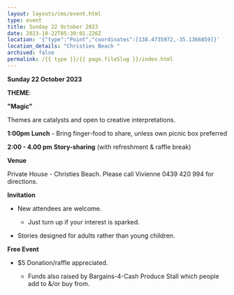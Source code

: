 ```yaml
---
layout: layouts/cms/event.html
type: event
title: Sunday 22 October 2023
date: 2023-10-22T05:39:01.226Z
location: '{"type":"Point","coordinates":[138.4735972,-35.1366859]}'
location_details: "Christies Beach "
archived: false
permalink: /{{ type }}/{{ page.fileSlug }}/index.html
---
```



**Sunday 22 October 2023**

**THEME**:

**"Magic"**

Themes are catalysts and open to creative interpretations.   

**1:00pm**  **Lunch** - Bring finger-food to share, unless own picnic box preferred

**2:00 - 4.00 pm**    **Story-sharing** (with refreshment & raffle break) 

**Venue**

Private House - Christies Beach. Please call Vivienne 0439 420 994 for directions.

**Invitation**  

* New attendees are welcome. 

  * Just turn up if your interest is sparked.
* Stories designed for adults rather than young children. 

**Free Event**   

* $5 Donation/raffle appreciated.

  * Funds also raised by Bargains-4-Cash Produce Stall which people add to &/or buy from.